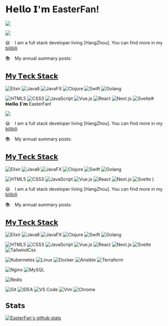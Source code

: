 # 𝗛𝗲𝗹𝗹𝗼 𝗜'𝗺 EasterFan!

![](https://www.credly.com/badges/e0bcf1f1-cf56-4d3a-a0a9-02051c7b44f6/public_url)


![](https://images.credly.com/size/100x100/images/85b9cfc4-257a-4742-878c-4f7ab4a2631b/image.png)


<div data-iframe-width="150" data-iframe-height="270" data-share-badge-id="e0bcf1f1-cf56-4d3a-a0a9-02051c7b44f6" data-share-badge-host="https://www.credly.com"></div>


<script type="text/javascript" async src="//cdn.credly.com/assets/utilities/embed.js"></script>




<!-- [![](https://img.shields.io/badge/--%23000000?style=flat&logo=twitter&logoColor=ffffff)](https://twitter.com/madawei2699)
[![](https://img.shields.io/badge/--%23000000?style=flat&logo=wechat&logoColor=ffffff)](https://img.bmpi.dev/755b406f-43ae-e382-e13c-547116d3e7d5.png)
[![](https://img.shields.io/badge/--%23000000?style=flat&logo=zhihu&logoColor=ffffff)](https://zhuanlan.zhihu.com/improve365)
[![](https://img.shields.io/badge/--%23000000?style=flat&logo=youtube&logoColor=ffffff)](https://www.youtube.com/channel/UCbg-Y24Z1H0nONW-bxgzv6w)
[![](https://img.shields.io/badge/--%23000000?style=flat&logo=tinyletter&logoColor=ffffff)](https://tinyletter.com/bmpi-dev)
[![](https://img.shields.io/badge/--%23000000?style=flat&logo=rss&logoColor=ffffff)](https://www.bmpi.dev/index.xml)
[![](https://img.shields.io/badge/-CPC-%23000000?style=flat&logo=telegram&logoColor=ffffff)](https://t.me/web_cpc)
[![](https://img.shields.io/badge/-BMPI-%23000000?style=flat&logo=telegram&logoColor=ffffff)](https://t.me/bmpi365)
[![](https://img.shields.io/badge/dynamic/json?label=BMPI.dev's%20PV&query=%24.count&url=https%3A%2F%2Fapi.bmpi.dev%2Fpage-views%2Fbmpi-dev-all-page-views%2F
)](https://www.bmpi.dev) -->


<!-- :smiley: ` ` I am a full stack developer living [HangZhou](https://github.com/madawei2699/xian-IT). You can find more in my [blog](https://www.bmpi.dev/). -->


:smiley: ` ` I am a full stack developer living [HangZhou]. You can find more in my [bilibili](https://space.bilibili.com/264190109)


:books: ` ` My annual summary posts:


<!-- * [2022](https://www.bmpi.dev/self/annual-summary/2022/)
* [2021](https://www.bmpi.dev/self/annual-summary/2021/)
* [2020](https://www.bmpi.dev/self/annual-summary/2020/) -->


<!-- :scroll: ` ` Latest Blog Posts -->
<!-- BLOG-POST-LIST:START -->
<!-- - [SQLite的文艺复兴](https://www.bmpi.dev/dev/renaissance-sqlite/) -->
<!-- - [2022亏了多少 # 组合季报&lpar;2022Q4&rpar;](https://www.bmpi.dev/money/passive-income-protfolio/2022q4/) -->
<!-- - [我的2022](https://www.bmpi.dev/self/annual-summary/2022/) -->
<!-- - [AI降临](https://www.bmpi.dev/self/ai-arrival/) -->
<!-- - [构建自己的信息简报](https://www.bmpi.dev/self/use-rss-email-read/) -->
<!-- BLOG-POST-LIST:END -->


## [𝗠𝘆 𝗧𝗲𝗰𝗸 𝗦𝘁𝗮𝗰𝗸](https://www.bmpi.dev/dev/tech-stack-of-side-project/)


![Elixir](https://img.shields.io/badge/-Elixir-%234B275F?style=flat-square&logo=elixir&logoColor=ffffff)
![Java8](https://img.shields.io/badge/-Java8-%23007396?style=flat-square&logo=java8&logoColor=ffffff)
![JavaFX](https://img.shields.io/badge/-Python-%233776AB?style=flat-square&logo=python&logoColor=ffffff)
![Clojure](https://img.shields.io/badge/-Clojure-%235881D8?style=flat-square&logo=clojure&logoColor=ffffff)
![Swift](https://img.shields.io/badge/-Swift-%23FA7343?style=flat-square&logo=swift&logoColor=ffffff)
![Golang](https://img.shields.io/badge/-Golang-%2329BEB0?style=flat-square&logo=go&logoColor=ffffff)


![HTML5](https://img.shields.io/badge/-HTML5-%23E44D27?style=flat-square&logo=html5&logoColor=ffffff)
![CSS3](https://img.shields.io/badge/-CSS3-%231572B6?style=flat-square&logo=css3)
![JavaScript](https://img.shields.io/badge/-JavaScript-%23F7DF1C?style=flat-square&logo=javascript&logoColor=000000&labelColor=%23F7DF1C&color=%23FFCE5A)
![Vue.js](https://img.shields.io/badge/-Vue.js-%234fc08d?style=flat-square&logo=vue-dot-js&logoColor=ffffff)
![React](https://img.shields.io/badge/-React-%2361dafb?style=flat-square&logo=react&logoColor=ffffff)
![Next.js](https://img.shields.io/badge/-Next.js-%23000000?style=flat-square&logo=next-dot-js&logoColor=ffffff)
![Svelte](https:img.shields.io/badge/-Svelte-%23ff3e00?style=flat-square&logo=svelte&logoColor=ffffff)# 𝗛𝗲𝗹𝗹𝗼 𝗜'𝗺 EasterFan!

![](https://www.credly.com/badges/e0bcf1f1-cf56-4d3a-a0a9-02051c7b44f6/public_url   )

<div data-iframe-width="150" data-iframe-height="270" data-share-badge-id="e0bcf1f1-cf56-4d3a-a0a9-02051c7b44f6" data-share-badge-host="https://www.credly.com"></div>

<script type="text/javascript" async src="//cdn.credly.com/assets/utilities/embed.js"></script>


<!-- [![](https://img.shields.io/badge/--%23000000?style=flat&logo=twitter&logoColor=ffffff)](https://twitter.com/madawei2699)
[![](https://img.shields.io/badge/--%23000000?style=flat&logo=wechat&logoColor=ffffff)](https://img.bmpi.dev/755b406f-43ae-e382-e13c-547116d3e7d5.png)
[![](https://img.shields.io/badge/--%23000000?style=flat&logo=zhihu&logoColor=ffffff)](https://zhuanlan.zhihu.com/improve365)
[![](https://img.shields.io/badge/--%23000000?style=flat&logo=youtube&logoColor=ffffff)](https://www.youtube.com/channel/UCbg-Y24Z1H0nONW-bxgzv6w)
[![](https://img.shields.io/badge/--%23000000?style=flat&logo=tinyletter&logoColor=ffffff)](https://tinyletter.com/bmpi-dev)
[![](https://img.shields.io/badge/--%23000000?style=flat&logo=rss&logoColor=ffffff)](https://www.bmpi.dev/index.xml)
[![](https://img.shields.io/badge/-CPC-%23000000?style=flat&logo=telegram&logoColor=ffffff)](https://t.me/web_cpc)
[![](https://img.shields.io/badge/-BMPI-%23000000?style=flat&logo=telegram&logoColor=ffffff)](https://t.me/bmpi365)
[![](https://img.shields.io/badge/dynamic/json?label=BMPI.dev's%20PV&query=%24.count&url=https%3A%2F%2Fapi.bmpi.dev%2Fpage-views%2Fbmpi-dev-all-page-views%2F
)](https://www.bmpi.dev) -->

<!-- :smiley: ` ` I am a full stack developer living [HangZhou](https://github.com/madawei2699/xian-IT). You can find more in my [blog](https://www.bmpi.dev/). -->

:smiley: ` ` I am a full stack developer living [HangZhou]. You can find more in my [bilibili](https://space.bilibili.com/264190109)

:books: ` ` My annual summary posts:

<!-- * [2022](https://www.bmpi.dev/self/annual-summary/2022/)
* [2021](https://www.bmpi.dev/self/annual-summary/2021/)
* [2020](https://www.bmpi.dev/self/annual-summary/2020/) -->

<!-- :scroll: ` ` Latest Blog Posts -->
<!-- BLOG-POST-LIST:START -->
<!-- - [SQLite的文艺复兴](https://www.bmpi.dev/dev/renaissance-sqlite/) -->
<!-- - [2022亏了多少 # 组合季报&lpar;2022Q4&rpar;](https://www.bmpi.dev/money/passive-income-protfolio/2022q4/) -->
<!-- - [我的2022](https://www.bmpi.dev/self/annual-summary/2022/) -->
<!-- - [AI降临](https://www.bmpi.dev/self/ai-arrival/) -->
<!-- - [构建自己的信息简报](https://www.bmpi.dev/self/use-rss-email-read/) -->
<!-- BLOG-POST-LIST:END -->

## [𝗠𝘆 𝗧𝗲𝗰𝗸 𝗦𝘁𝗮𝗰𝗸](https://www.bmpi.dev/dev/tech-stack-of-side-project/)

![Elixir](https://img.shields.io/badge/-Elixir-%234B275F?style=flat-square&logo=elixir&logoColor=ffffff)
![Java8](https://img.shields.io/badge/-Java8-%23007396?style=flat-square&logo=java8&logoColor=ffffff)
![JavaFX](https://img.shields.io/badge/-Python-%233776AB?style=flat-square&logo=python&logoColor=ffffff)
![Clojure](https://img.shields.io/badge/-Clojure-%235881D8?style=flat-square&logo=clojure&logoColor=ffffff)
![Swift](https://img.shields.io/badge/-Swift-%23FA7343?style=flat-square&logo=swift&logoColor=ffffff)
![Golang](https://img.shields.io/badge/-Golang-%2329BEB0?style=flat-square&logo=go&logoColor=ffffff)

![HTML5](https://img.shields.io/badge/-HTML5-%23E44D27?style=flat-square&logo=html5&logoColor=ffffff)
![CSS3](https://img.shields.io/badge/-CSS3-%231572B6?style=flat-square&logo=css3)
![JavaScript](https://img.shields.io/badge/-JavaScript-%23F7DF1C?style=flat-square&logo=javascript&logoColor=000000&labelColor=%23F7DF1C&color=%23FFCE5A)
![Vue.js](https://img.shields.io/badge/-Vue.js-%234fc08d?style=flat-square&logo=vue-dot-js&logoColor=ffffff)
![React](https://img.shields.io/badge/-React-%2361dafb?style=flat-square&logo=react&logoColor=ffffff)
![Next.js](https://img.shields.io/badge/-Next.js-%23000000?style=flat-square&logo=next-dot-js&logoColor=ffffff)
![Svelte](https://img.shields.io/badge/-Svelte-%23ff3e00?style=flat-square&logo=svelte&logoColor=ffffff)
)

<div data-iframe-width="150" data-iframe-height="270" data-share-badge-id="e0bcf1f1-cf56-4d3a-a0a9-02051c7b44f6" data-share-badge-host="https://www.credly.com"></div>

<script type="text/javascript" async src="//cdn.credly.com/assets/utilities/embed.js"></script>


<!-- [![](https://img.shields.io/badge/--%23000000?style=flat&logo=twitter&logoColor=ffffff)](https://twitter.com/madawei2699)
[![](https://img.shields.io/badge/--%23000000?style=flat&logo=wechat&logoColor=ffffff)](https://img.bmpi.dev/755b406f-43ae-e382-e13c-547116d3e7d5.png)
[![](https://img.shields.io/badge/--%23000000?style=flat&logo=zhihu&logoColor=ffffff)](https://zhuanlan.zhihu.com/improve365)
[![](https://img.shields.io/badge/--%23000000?style=flat&logo=youtube&logoColor=ffffff)](https://www.youtube.com/channel/UCbg-Y24Z1H0nONW-bxgzv6w)
[![](https://img.shields.io/badge/--%23000000?style=flat&logo=tinyletter&logoColor=ffffff)](https://tinyletter.com/bmpi-dev)
[![](https://img.shields.io/badge/--%23000000?style=flat&logo=rss&logoColor=ffffff)](https://www.bmpi.dev/index.xml)
[![](https://img.shields.io/badge/-CPC-%23000000?style=flat&logo=telegram&logoColor=ffffff)](https://t.me/web_cpc)
[![](https://img.shields.io/badge/-BMPI-%23000000?style=flat&logo=telegram&logoColor=ffffff)](https://t.me/bmpi365)
[![](https://img.shields.io/badge/dynamic/json?label=BMPI.dev's%20PV&query=%24.count&url=https%3A%2F%2Fapi.bmpi.dev%2Fpage-views%2Fbmpi-dev-all-page-views%2F
)](https://www.bmpi.dev) -->

<!-- :smiley: ` ` I am a full stack developer living [HangZhou](https://github.com/madawei2699/xian-IT). You can find more in my [blog](https://www.bmpi.dev/). -->

:smiley: ` ` I am a full stack developer living [HangZhou]. You can find more in my [bilibili](https://space.bilibili.com/264190109)

:books: ` ` My annual summary posts:

<!-- * [2022](https://www.bmpi.dev/self/annual-summary/2022/)
* [2021](https://www.bmpi.dev/self/annual-summary/2021/)
* [2020](https://www.bmpi.dev/self/annual-summary/2020/) -->

<!-- :scroll: ` ` Latest Blog Posts -->
<!-- BLOG-POST-LIST:START -->
<!-- - [SQLite的文艺复兴](https://www.bmpi.dev/dev/renaissance-sqlite/) -->
<!-- - [2022亏了多少 # 组合季报&lpar;2022Q4&rpar;](https://www.bmpi.dev/money/passive-income-protfolio/2022q4/) -->
<!-- - [我的2022](https://www.bmpi.dev/self/annual-summary/2022/) -->
<!-- - [AI降临](https://www.bmpi.dev/self/ai-arrival/) -->
<!-- - [构建自己的信息简报](https://www.bmpi.dev/self/use-rss-email-read/) -->
<!-- BLOG-POST-LIST:END -->

## [𝗠𝘆 𝗧𝗲𝗰𝗸 𝗦𝘁𝗮𝗰𝗸](https://www.bmpi.dev/dev/tech-stack-of-side-project/)

![Elixir](https://img.shields.io/badge/-Elixir-%234B275F?style=flat-square&logo=elixir&logoColor=ffffff)
![Java8](https://img.shields.io/badge/-Java8-%23007396?style=flat-square&logo=java8&logoColor=ffffff)
![JavaFX](https://img.shields.io/badge/-Python-%233776AB?style=flat-square&logo=python&logoColor=ffffff)
![Clojure](https://img.shields.io/badge/-Clojure-%235881D8?style=flat-square&logo=clojure&logoColor=ffffff)
![Swift](https://img.shields.io/badge/-Swift-%23FA7343?style=flat-square&logo=swift&logoColor=ffffff)
![Golang](https://img.shields.io/badge/-Golang-%2329BEB0?style=flat-square&logo=go&logoColor=ffffff)

![HTML5](https://img.shields.io/badge/-HTML5-%23E44D27?style=flat-square&logo=html5&logoColor=ffffff)
![CSS3](https://img.shields.io/badge/-CSS3-%231572B6?style=flat-square&logo=css3)
![JavaScript](https://img.shields.io/badge/-JavaScript-%23F7DF1C?style=flat-square&logo=javascript&logoColor=000000&labelColor=%23F7DF1C&color=%23FFCE5A)
![Vue.js](https://img.shields.io/badge/-Vue.js-%234fc08d?style=flat-square&logo=vue-dot-js&logoColor=ffffff)
![React](https://img.shields.io/badge/-React-%2361dafb?style=flat-square&logo=react&logoColor=ffffff)
![Next.js](https://img.shields.io/badge/-Next.js-%23000000?style=flat-square&logo=next-dot-js&logoColor=ffffff)
![Svelte](https://img.shields.io/badge/-Svelte-%23ff3e00?style=flat-square&logo=svelte&logoColor=ffffff)
![TailwindCss](https://img.shields.io/badge/-TailwindCss-%2338b2ac?style=flat-square&logo=tailwind-css&logoColor=ffffff)

<!-- ![AWS](https://img.shields.io/badge/-AWS-%23232F3E?style=flat-square&logo=amazon-aws&logoColor=ffffff)
![Azure](https://img.shields.io/badge/-Azure-%230089d6?style=flat-square&logo=microsoft-azure&logoColor=ffffff)
![Vercel](https://img.shields.io/badge/-Vercel-%23000000?style=flat-square&logo=vercel&logoColor=ffffff)
![Netlify](https://img.shields.io/badge/-Netlify-%2300C7B7?style=flat-square&logo=netlify&logoColor=ffffff) -->

![Kubernetes](https://img.shields.io/badge/-Kubernetes-%23326ce5?style=flat-square&logo=kubernetes&logoColor=ffffff)
![Linux](https://img.shields.io/badge/-Linux-%23FCC624?style=flat-square&logo=linux&logoColor=%23ffffff)
![Docker](https://img.shields.io/badge/-Docker-%232496ED?style=flat-square&logo=docker&logoColor=ffffff)
![Ansible](https://img.shields.io/badge/-Ansible-%23EE0000?style=flat-square&logo=ansible&logoColor=ffffff)
![Terraform](https://img.shields.io/badge/-Terraform-%23623CE4?style=flat-square&logo=terraform&logoColor=ffffff)
<!-- ![Serverless](https://img.shields.io/badge/-Serverless-%23FD5750?style=flat-square&logo=serverless&logoColor=ffffff) -->
<!-- ![GitHub Actions](https://img.shields.io/badge/-GitHub%20Actions-%232088FF?style=flat-square&logo=github-actions&logoColor=ffffff) -->

![Nginx](https://img.shields.io/badge/-Nginx-%23269539?style=flat-square&logo=nginx&logoColor=ffffff)
![MySQL](https://img.shields.io/badge/-MySQL-%234479A1?style=flat-square&logo=mysql&logoColor=ffffff)
<!-- ![PostgreSQL](https://img.shields.io/badge/-PostgreSQL-%23336791?style=flat-square&logo=postgresql&logoColor=ffffff) -->
<!-- ![MongoDB](https://img.shields.io/badge/-MongoDB-%2347A248?style=flat-square&logo=mongodb&logoColor=ffffff) -->
![Redis](https://img.shields.io/badge/-Redis-%23DC382D?style=flat-square&logo=redis&logoColor=ffffff)
<!-- ![Elasticsearch](https://img.shields.io/badge/-Elasticsearch-%23005571?style=flat-square&logo=elasticsearch&logoColor=ffffff) -->

![Git](https://img.shields.io/badge/-Git-%23F05032?style=flat-square&logo=git&logoColor=%23ffffff)
![IDEA](https://img.shields.io/badge/-IDEA-%23000000?style=flat-square&logo=IntelliJ-IDEA&logoColor=%23ffffff)
![VS Code](https://img.shields.io/badge/-VSCode-%23007ACC?style=flat-square&logo=visual-studio-code&logoColor=%23ffffff)
![Vim](https://img.shields.io/badge/-Vim-%23019733?style=flat-square&logo=vim&logoColor=%23ffffff)
![Chrome](https://img.shields.io/badge/-Chrome-%234285F4?style=flat-square&logo=google-chrome&logoColor=%23ffffff)

<!-- ![Google SEO](https://img.shields.io/badge/-Google%20SEO-%234285F4?style=flat-square&logo=google&logoColor=ffffff)
![Google Analytics](https://img.shields.io/badge/-Google%20Analytics-%23E37400?style=flat-square&logo=google-analytics&logoColor=ffffff)
![Google Adsense](https://img.shields.io/badge/-Google%20Adsense-%234285F4?style=flat-square&logo=google-adsense&logoColor=ffffff)
![Google Ads](https://img.shields.io/badge/-Google%20Ads-%234285F4?style=flat-square&logo=google-ads&logoColor=ffffff) -->


## 𝗦𝘁𝗮𝘁𝘀

<!-- [![EasterFan's github stats](https://github-readme-stats-gray-kappa.vercel.app/api?username=easterfan&count_private=true&show_icons=true)](https://www.bmpi.dev) -->

[![EasterFan's github stats](https://github-readme-stats-gray-kappa.vercel.app/api?username=easterfan&count_private=true&show_icons=true)](https://space.bilibili.com/264190109)

